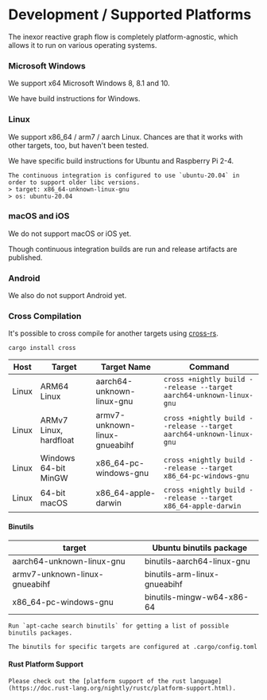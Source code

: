# Development / Supported Platforms

The inexor reactive graph flow is completely platform-agnostic, which allows it to run on various operating systems.

### Microsoft Windows

We support x64 Microsoft Windows 8, 8.1 and 10.

We have build instructions for Windows.

### Linux

We support x86_64 / arm7 / aarch Linux. Chances are that it works with other targets, too, but haven't been tested.

We have specific build instructions for Ubuntu and Raspberry Pi 2-4.

```admonish tip title = "libc"
The continuous integration is configured to use `ubuntu-20.04` in order to support older libc versions.
> target: x86_64-unknown-linux-gnu
> os: ubuntu-20.04
```

### macOS and iOS

We do not support macOS or iOS yet.

Though continuous integration builds are run and release artifacts are published.

### Android

We also do not support Android yet.

### Cross Compilation

It's possible to cross compile for another targets using [cross-rs](https://github.com/cross-rs/cross).

```shell
cargo install cross
```

| Host  | Target                 | Target Name                   | Command                                                             |
|-------|------------------------|-------------------------------|---------------------------------------------------------------------|
| Linux | ARM64 Linux            | aarch64-unknown-linux-gnu     | `cross +nightly build --release --target aarch64-unknown-linux-gnu` |
| Linux | ARMv7 Linux, hardfloat | armv7-unknown-linux-gnueabihf | `cross +nightly build --release --target aarch64-unknown-linux-gnu` |
| Linux | Windows 64-bit MinGW   | x86_64-pc-windows-gnu         | `cross +nightly build --release --target x86_64-pc-windows-gnu`     |
| Linux | 64-bit macOS           | x86_64-apple-darwin           | `cross +nightly build --release --target x86_64-apple-darwin`       |

#### Binutils

| target                        | Ubuntu binutils package      |
|-------------------------------|------------------------------|
| aarch64-unknown-linux-gnu     | binutils-aarch64-linux-gnu   |
| armv7-unknown-linux-gnueabihf | binutils-arm-linux-gnueabihf |
| x86_64-pc-windows-gnu         | binutils-mingw-w64-x86-64    |

```admonish tip title = "Ubuntu packages for binutils"
Run `apt-cache search binutils` for getting a list of possible binutils packages. 
```

```admonish tip title = "Cargo Configuration"
The binutils for specific targets are configured at .cargo/config.toml
```

#### Rust Platform Support

```admonish tip title = "Rust Platform Support"
Please check out the [platform support of the rust language](https://doc.rust-lang.org/nightly/rustc/platform-support.html).
```
